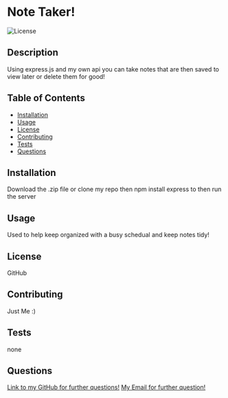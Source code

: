 # Note Taker!
![License](https://img.shields.io/badge/license-APACHE)

## Description

Using express.js and my own api you can take notes that are then saved to view later or delete them for good!

## Table of Contents
* [Installation](#installation)
* [Usage](#usage)
* [License](#license)
* [Contributing](#contributing)
* [Tests](#tests)
* [Questions](#questions)
    
## Installation

Download the .zip file or clone my repo then npm install express to then run the server

## Usage

Used to help keep organized with a busy schedual and keep notes tidy!

## License

GitHub

## Contributing

Just Me :)

## Tests

none

## Questions
[Link to my GitHub for further questions!](https://github.com/dylan-fair/Note-Taker-App)
[My Email for further question!](dylanfair11@gmail.com)

